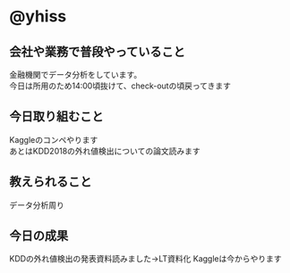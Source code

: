 # @yhiss

## 会社や業務で普段やっていること

金融機関でデータ分析をしています。  
今日は所用のため14:00頃抜けて、check-outの頃戻ってきます

## 今日取り組むこと

Kaggleのコンペやります  
あとはKDD2018の外れ値検出についての論文読みます

## 教えられること
データ分析周り

## 今日の成果
KDDの外れ値検出の発表資料読みました→LT資料化
Kaggleは今からやります
